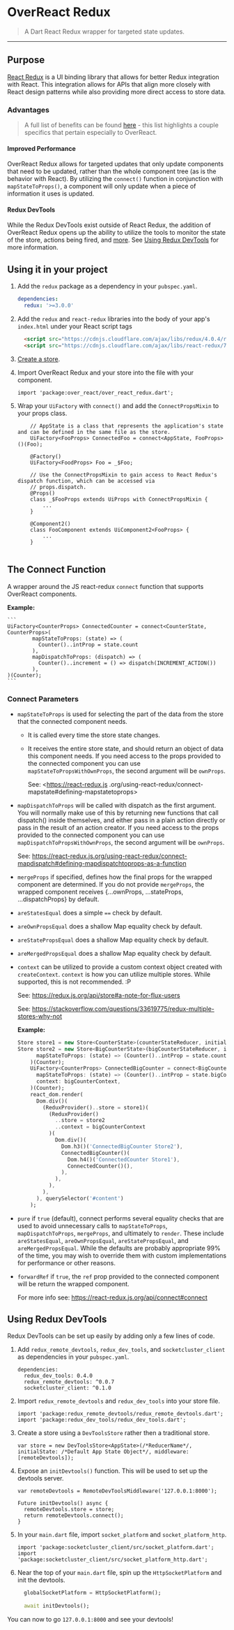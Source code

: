 # OverReact Redux
> A Dart React Redux wrapper for targeted state updates.

---

## Purpose
[React Redux](https://react-redux.js.org) is a UI binding library that allows for better Redux integration with React. 
This integration allows for APIs that align more closely with React design patterns while also providing more direct 
access to store data.

### Advantages
> A full list of benefits can be found [here](https://react-redux.js.org/introduction/why-use-react-redux) - this 
list highlights a couple specifics that pertain especially to OverReact.

#### Improved Performance
OverReact Redux allows for targeted updates that only update components that need to be updated, rather than the whole 
component tree (as is the behavior with React). By utilizing the `connect()` function in conjunction with 
`mapStateToProps()`, a component will only update when a piece of information it uses is updated.

#### Redux DevTools

While the Redux DevTools exist outside of React Redux, the addition of OverReact Redux opens up the ability to 
utilize the tools to monitor the state of the store, actions being fired, and [more](https://github.com/reduxjs/redux-devtools/tree/master/packages/redux-devtools#features).
See [Using Redux DevTools](#Using_Redux_DevTools) for more information.

## Using it in your project
1. Add the `redux` package as a dependency in your `pubspec.yaml`.

    ```yaml
    dependencies:
      redux: '>=3.0.0'
    ```
1. Add the `redux` and `react-redux` libraries into the body of your app's `index.html` under your React script tags
    ```html
      <script src="https://cdnjs.cloudflare.com/ajax/libs/redux/4.0.4/redux.js"></script>
      <script src="https://cdnjs.cloudflare.com/ajax/libs/react-redux/7.0.3/react-redux.js"></script>
    ```
1. [Create a store](linkToExampleFile).
1. Import OverReact Redux and your store into the file with your component.
    ```
    import 'package:over_react/over_react_redux.dart';
    ```
1. Wrap your `UiFactory` with `connect()` and add the `ConnectPropsMixin` to your props class.
    ```
        // AppState is a class that represents the application's state and can be defined in the same file as the store.
        UiFactory<FooProps> ConnectedFoo = connect<AppState, FooProps>()(Foo);
        
        @Factory()
        UiFactory<FoodProps> Foo = _$Foo;
        
        // Use the ConnectPropsMixin to gain access to React Redux's dispatch function, which can be accessed via 
        // props.dispatch.
        @Props()
        class _$FooProps extends UiProps with ConnectPropsMixin {
            ...
        }
        
        @Component2()
        class FooComponent extends UiComponent2<FooProps> {
            ...
        }
        
    ```
## The Connect Function
A wrapper around the JS react-redux `connect` function that supports OverReact components.

__Example:__

    ```
    UiFactory<CounterProps> ConnectedCounter = connect<CounterState, CounterProps>(
            mapStateToProps: (state) => (
              Counter()..intProp = state.count
            ),
            mapDispatchToProps: (dispatch) => (
              Counter()..increment = () => dispatch(INCREMENT_ACTION())
            ),
    )(Counter);
    ```

### Connect Parameters
- `mapStateToProps` is used for selecting the part of the data from the store that the connected
 component needs.
   - It is called every time the store state changes.
   - It receives the entire store state, and should return an object of data this component needs.
If you need access to the props provided to the connected component you can use `mapStateToPropsWithOwnProps`,
the second argument will be `ownProps`. 

     See: <https://react-redux.js
.org/using-react-redux/connect-mapstate#defining-mapstatetoprops>
- `mapDispatchToProps` will be called with dispatch as the first argument.
You will normally make use of this by returning new functions that call dispatch() inside themselves,
and either pass in a plain action directly or pass in the result of an action creator.
If you need access to the props provided to the connected component you can use `mapDispatchToPropsWithOwnProps`,
the second argument will be `ownProps`.

  See: <https://react-redux.js.org/using-react-redux/connect-mapdispatch#defining-mapdispatchtoprops-as-a-function>
- `mergeProps` if specified, defines how the final props for the wrapped component are determined.
If you do not provide `mergeProps`, the wrapped component receives {...ownProps, ...stateProps, ...dispatchProps}
by default.
- `areStatesEqual` does a simple `==` check by default.
- `areOwnPropsEqual` does a shallow Map equality check by default.
- `areStatePropsEqual` does a shallow Map equality check by default.
- `areMergedPropsEqual` does a shallow Map equality check by default.
- `context` can be utilized to provide a custom context object created with `createContext`.
`context` is how you can utilize multiple stores. While supported, this is not recommended. :P

    See: <https://redux.js.org/api/store#a-note-for-flux-users>
    
    See: <https://stackoverflow.com/questions/33619775/redux-multiple-stores-why-not>

    __Example:__
    ```dart
    Store store1 = new Store<CounterState>(counterStateReducer, initialState: new CounterState(count: 0));
    Store store2 = new Store<BigCounterState>(bigCounterStateReducer, initialState: new BigCounterState(bigCount: 100));UiFactory<CounterProps> ConnectedCounter = connect<CounterState, CounterProps>(
          mapStateToProps: (state) => (Counter()..intProp = state.count)
        )(Counter);
        UiFactory<CounterProps> ConnectedBigCounter = connect<BigCounterState, CounterProps>(
          mapStateToProps: (state) => (Counter()..intProp = state.bigCount),
          context: bigCounterContext,
        )(Counter);
        react_dom.render(
          Dom.div()(
            (ReduxProvider()..store = store1)(
              (ReduxProvider()
                ..store = store2
                ..context = bigCounterContext
              )(
                Dom.div()(
                  Dom.h3()('ConnectedBigCounter Store2'),
                  ConnectedBigCounter()(
                    Dom.h4()('ConnectedCounter Store1'),
                    ConnectedCounter()(),
                  ),
                ),
              ),
            ),
          ), querySelector('#content')
        );
    ```
- `pure` if `true` (default), connect performs several equality checks that are used to avoid unnecessary
calls to `mapStateToProps`, `mapDispatchToProps`, `mergeProps`, and ultimately to `render`. These include
`areStatesEqual`, `areOwnPropsEqual`, `areStatePropsEqual`, and `areMergedPropsEqual`.
While the defaults are probably appropriate 99% of the time, you may wish to override them with custom
implementations for performance or other reasons.
- `forwardRef` if `true`, the `ref` prop provided to the connected component will be return the wrapped component.

  For more info see: https://react-redux.js.org/api/connect#connect

## Using Redux DevTools
Redux DevTools can be set up easily by adding only a few lines of code.

1. Add `redux_remote_devtools`, `redux_dev_tools`, and `socketcluster_client` as dependencies in your `pubspec.yaml`.
    ```
    dependencies:
      redux_dev_tools: 0.4.0
      redux_remote_devtools: ^0.0.7
      socketcluster_client: ^0.1.0
    ```
1. Import `redux_remote_devtools` and `redux_dev_tools` into your store file.
    ```
    import 'package:redux_remote_devtools/redux_remote_devtools.dart';
    import 'package:redux_dev_tools/redux_dev_tools.dart';
    ```
1. Create a store using a `DevToolsStore` rather then a traditional store.
    ```
    var store = new DevToolsStore<AppState>(/*ReducerName*/, initialState: /*Default App State Object*/, middleware: [remoteDevtools]);
    ```
1. Expose an `initDevtools()` function. This will be used to set up the devtools server.
    ```
    var remoteDevtools = RemoteDevToolsMiddleware('127.0.0.1:8000');
    
    Future initDevtools() async {
      remoteDevtools.store = store;
      return remoteDevtools.connect();
    }
    ```
1. In your `main.dart` file, import `socket_platform` and `socket_platform_http`.
    ```
    import 'package:socketcluster_client/src/socket_platform.dart';
    import 'package:socketcluster_client/src/socket_platform_http.dart';
    ```
1. Near the top of your `main.dart` file, spin up the `HttpSocketPlatform` and init the devtools.
    ```dart
      globalSocketPlatform = HttpSocketPlatform();
      
      await initDevtools();
    ```

You can now to go `127.0.0.1:8000` and see your devtools!

